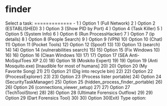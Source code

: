 # finder
Select a task: ============= - 
1 ) Option 1  (Full Network)
2 ) Option 2  (ESTABLISHED) 
3 ) Option 3  (Show PID by Port) 
4 ) Option 4  (Task Killer)
5 ) Option 5  (System Info) 
6 ) Option 6  (Run ProcessHacker) 
7 ) Option 7  (ip details) 
8 ) Option 8  (People Search) 
9 ) Option 9  (VPN) 10) Option 
10 (Chat) 11) Option 
11 (Pocket Tools) 
12) Option 12 (Spoof) 
13) 13) Option 13 (search) 
14) 14) Option 14 (vulnerabilities search) 
15) 15) Option 15 (Fix Windows 10) 
16) 16) Option 16 (Clean Windows 10) 
17) 17) Option 17 (SEA Anti-MoSquIToes XP 2.0)
18) Option 18 (Moskito Expert) 
19) 19) Option 19 (Anti Mosquito.exe) [Inaudible for most of humans] 
20) 20) Option 20 (My Favorite Song) 
21) 21) Option 21 (Dig into recycle bin) 
22) 22) Option 22 (ProcessExplorer) 
23) 23) Option 23 (Process lister portable) 
24) Option 24 (SecurityTaskManager) 
25) Option 25 (hidden_process_finder_portable) 
26) 26) Option 26 (connections_viewer_setup) 
27) 27) Option 27 (TechToolStore) 
28) 28) Option 28 (Ultimate Forensics Outflow) 
29) 29) Option 29 (Dart Forensics Tool) 
30) 30) Option 30(Exit) 
Type option:
